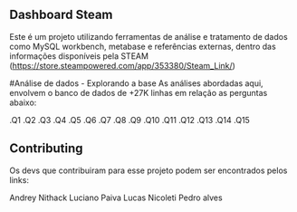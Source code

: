 ## Dashboard Steam


Este é um projeto utilizando ferramentas de análise e tratamento de dados como MySQL workbench, metabase e referências externas, dentro das informações disponíveis pela STEAM (https://store.steampowered.com/app/353380/Steam_Link/)


#Análise de dados - Explorando a base 
As análises abordadas aqui, envolvem o banco de dados de +27K linhas em relação as perguntas abaixo:

.Q1
.Q2
.Q3
.Q4
.Q5
.Q6
.Q7
.Q8
.Q9
.Q10
.Q11
.Q12
.Q13
.Q14
.Q15 



## Contributing
Os devs que contribuiram para esse projeto podem ser encontrados pelos links:

Andrey Nithack
Luciano Paiva 
Lucas Nicoleti
Pedro alves
